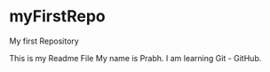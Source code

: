 # myFirstRepo
My first Repository

This is my Readme File
 My name is Prabh. I am learning Git - GitHub.
